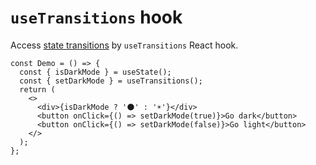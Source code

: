 # `useTransitions` hook

Access [state transitions](../transitions.md) by `useTransitions` React hook.

```tsx
const Demo = () => {
  const { isDarkMode } = useState();
  const { setDarkMode } = useTransitions();
  return (
    <>
      <div>{isDarkMode ? '🌑' : '☀️'}</div>
      <button onClick={() => setDarkMode(true)}>Go dark</button>
      <button onClick={() => setDarkMode(false)}>Go light</button>
    </>
  );
};
```
